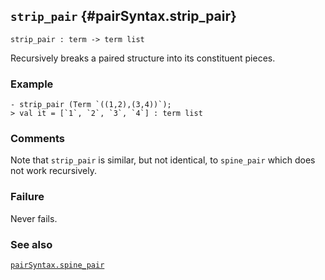 ## `strip_pair` {#pairSyntax.strip_pair}


```
strip_pair : term -> term list
```



Recursively breaks a paired structure into its constituent pieces.

### Example

    
    - strip_pair (Term `((1,2),(3,4))`);
    > val it = [`1`, `2`, `3`, `4`] : term list
    



### Comments

Note that `strip_pair` is similar, but not identical, to `spine_pair`
which does not work recursively.

### Failure

Never fails.

### See also

[`pairSyntax.spine_pair`](#pairSyntax.spine_pair)

